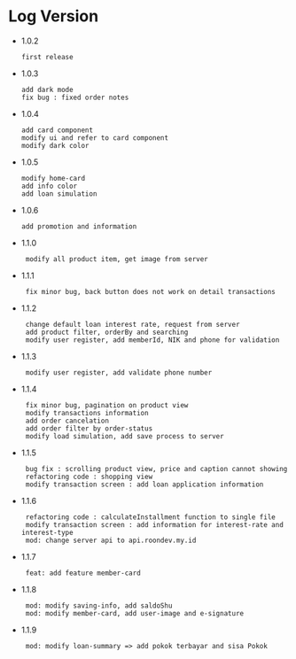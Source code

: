 # Log Version

- 1.0.2

  ```what changed
  first release
  ```

- 1.0.3

  ```what changed
  add dark mode
  fix bug : fixed order notes
  ```

- 1.0.4
  ```what changed
  add card component
  modify ui and refer to card component
  modify dark color
  ```
- 1.0.5

  ```what changed
  modify home-card
  add info color
  add loan simulation
  ```

- 1.0.6
  ```what changed
  add promotion and information
  ```

- 1.1.0
  ```what changed
   modify all product item, get image from server
  ```

- 1.1.1
  ```what changed
   fix minor bug, back button does not work on detail transactions 
  ```

- 1.1.2
  ```what changed
   change default loan interest rate, request from server
   add product filter, orderBy and searching
   modify user register, add memberId, NIK and phone for validation
  ```

- 1.1.3
  ```what changed
   modify user register, add validate phone number
  ```

- 1.1.4
  ```what changed
   fix minor bug, pagination on product view
   modify transactions information
   add order cancelation
   add order filter by order-status
   modify load simulation, add save process to server
  ```

- 1.1.5
  ```what changed
   bug fix : scrolling product view, price and caption cannot showing
   refactoring code : shopping view
   modify transaction screen : add loan application information
  ```

- 1.1.6
  ```what changed
   refactoring code : calculateInstallment function to single file
   modify transaction screen : add information for interest-rate and interest-type
   mod: change server api to api.roondev.my.id
  ```

- 1.1.7
  ```what changed
   feat: add feature member-card
  ```
- 1.1.8
  ```what changed
   mod: modify saving-info, add saldoShu
   mod: modify member-card, add user-image and e-signature
  ```
  
- 1.1.9
  ```what changed
   mod: modify loan-summary => add pokok terbayar and sisa Pokok
  ```
